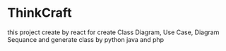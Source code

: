 # ThinkCraft
this project create by react for create Class Diagram, Use Case, Diagram Sequance and generate class by python java and php 
